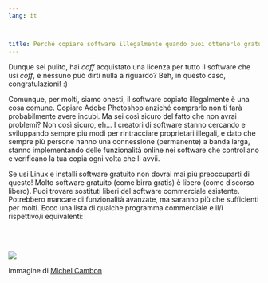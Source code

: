 ```yaml
---
lang: it



title: Perché copiare software illegalmente quando puoi ottenerlo gratuitamente?
---
```


Dunque sei pulito, hai *coff* acquistato una licenza per tutto il software che usi *coff*, 
e nessuno può dirti nulla a riguardo? Beh, in questo caso, congratulazioni! :)

Comunque, per molti, siamo onesti, il software copiato illegalmente è 
una cosa comune. Copiare Adobe Photoshop anziché comprarlo non ti farà 
probabilmente avere incubi. Ma sei così sicuro del fatto che non avrai 
problemi? Non così sicuro, eh... I creatori di software stanno cercando e 
sviluppando sempre più modi per rintracciare proprietari illegali, e dato che 
sempre più persone hanno una connessione (permanente) a banda larga, stanno 
implementando delle funzionalità online nei software che controllano e 
verificano la tua copia ogni volta che li avvii.

Se usi Linux e installi software gratuito non dovrai mai più preoccuparti 
di questo! Molto software gratuito (come birra gratis) è libero 
(come discorso libero). Puoi trovare sostituti liberi del software 
commerciale esistente. Potrebbero mancare di funzionalità avanzate, ma 
saranno più che sufficienti per molti. Ecco una lista di qualche programma 
commerciale e il/i rispettivo/i equivalenti:

<?php

table_parser ("Sì", "No", "Commerciale", "Open source", "Esiste su 
Windows?");

?>

<br /><br>

<img src="Images/warez.png" />

Immagine di <a href="http://michel.cambon.free.fr/ampere/salle1bis.htm">Michel Cambon</a>




